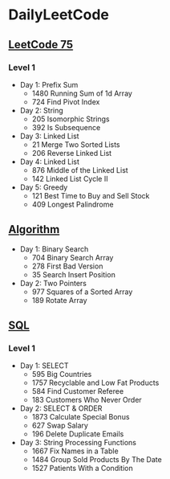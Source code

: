 # DailyLeetCode

## [LeetCode 75](https://leetcode.com/study-plan/leetcode-75/)

### Level 1

- Day 1: Prefix Sum
    - 1480 Running Sum of 1d Array
    - 724 Find Pivot Index
- Day 2: String
    - 205 Isomorphic Strings
    - 392 Is Subsequence
- Day 3: Linked List
    - 21 Merge Two Sorted Lists
    - 206 Reverse Linked List
- Day 4: Linked List
    - 876 Middle of the Linked List
    - 142 Linked List Cycle II
- Day 5: Greedy
    - 121 Best Time to Buy and Sell Stock
    - 409 Longest Palindrome

## [Algorithm](https://leetcode.com/study-plan/algorithm/)

- Day 1: Binary Search
    - 704 Binary Search
      Array
    - 278 First Bad Version
    - 35 Search Insert Position
- Day 2: Two Pointers
    - 977 Squares of a Sorted Array
    - 189 Rotate Array

## [SQL](https://leetcode.com/study-plan/sql)

### Level 1

- Day 1: SELECT
    - 595 Big Countries
    - 1757 Recyclable and Low Fat Products
    - 584 Find Customer Referee
    - 183 Customers Who Never Order
- Day 2: SELECT & ORDER
    - 1873 Calculate Special Bonus
    - 627 Swap Salary
    - 196 Delete Duplicate Emails
- Day 3: String Processing Functions
    - 1667 Fix Names in a Table
    - 1484 Group Sold Products By The Date
    - 1527 Patients With a Condition
